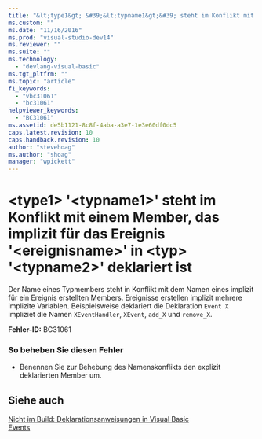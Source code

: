 ```yaml
---
title: "&lt;type1&gt; &#39;&lt;typname1&gt;&#39; steht im Konflikt mit einem Member, das implizit f&#252;r das Ereignis &#39;&lt;ereignisname&gt;&#39; in &lt;typ&gt; &#39;&lt;typname2&gt;&#39; deklariert ist | Microsoft Docs"
ms.custom: ""
ms.date: "11/16/2016"
ms.prod: "visual-studio-dev14"
ms.reviewer: ""
ms.suite: ""
ms.technology: 
  - "devlang-visual-basic"
ms.tgt_pltfrm: ""
ms.topic: "article"
f1_keywords: 
  - "vbc31061"
  - "bc31061"
helpviewer_keywords: 
  - "BC31061"
ms.assetid: de5b1121-8c8f-4aba-a3e7-1e3e60df0dc5
caps.latest.revision: 10
caps.handback.revision: 10
author: "stevehoag"
ms.author: "shoag"
manager: "wpickett"
---
```

# &lt;type1&gt; &#39;&lt;typname1&gt;&#39; steht im Konflikt mit einem Member, das implizit f&#252;r das Ereignis &#39;&lt;ereignisname&gt;&#39; in &lt;typ&gt; &#39;&lt;typname2&gt;&#39; deklariert ist
Der Name eines Typmembers steht in Konflikt mit dem Namen eines implizit für ein Ereignis erstellten Members. Ereignisse erstellen implizit mehrere implizite Variablen. Beispielsweise deklariert die Deklaration `Event X` impliziet die Namen `XEventHandler`, `XEvent`, `add_X` und `remove_X`.  
  
 **Fehler\-ID:** BC31061  
  
### So beheben Sie diesen Fehler  
  
-   Benennen Sie zur Behebung des Namenskonflikts den explizit deklarierten Member um.  
  
## Siehe auch  
 [Nicht im Build: Deklarationsanweisungen in Visual Basic](http://msdn.microsoft.com/de-de/81f3c398-f45c-4d95-80bf-aa39d1a0fb30)   
 [Events](../../visual-basic/programming-guide/language-features/events/events.md)
